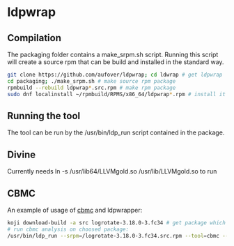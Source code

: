 # ldpwrap
## Compilation
The packaging folder contains a make_srpm.sh script. Running this script will create a source rpm that can be build and installed in the standard way.
```bash
git clone https://github.com/aufover/ldpwrap; cd ldwrap # get ldpwrap
cd packaging; ./make_srpm.sh # make source rpm package
rpmbuild --rebuild ldpwrap*.src.rpm # make rpm package
sudo dnf localinstall ~/rpmbuild/RPMS/x86_64/ldpwrap*.rpm # install it
```

## Running the tool
The tool can be run by the /usr/bin/ldp_run script contained in the package.

## Divine
Currently needs ln -s /usr/lib64/LLVMgold.so /usr/lib/LLVMgold.so to run

## CBMC
An example of usage of [cbmc](https://github.com/diffblue/cbmc) and ldpwrapper:
```bash
koji download-build -a src logrotate-3.18.0-3.fc34 # get package which you want to analyze, in this example the logrotate package is used
# run cbmc analysis on choosed package:
/usr/bin/ldp_run --srpm=/logrotate-3.18.0-3.fc34.src.rpm --tool=cbmc --prp='--unwind 1 --pointer-check' --logdir=<logs_file> --max-time=10
```
